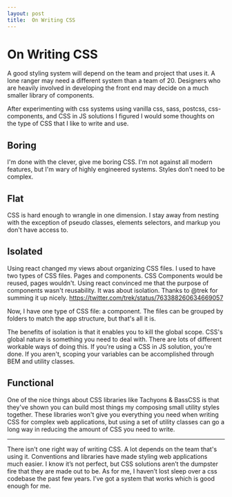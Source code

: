 ```yaml
---
layout: post
title:  On Writing CSS
---
```


# On Writing CSS
A good styling system will depend on the team and project that uses it. A lone ranger may need a different system than a team of 20. Designers who are heavily involved in developing the front end may decide on a much smaller library of components.

After experimenting with css systems using vanilla css, sass, postcss, css-components, and CSS in JS solutions I figured I would some thoughts on the type of CSS that I like to write and use.

## Boring
I'm done with the clever, give me boring CSS.
I'm not against all modern features, but I'm wary of highly engineered systems. Styles don’t need to be complex.

## Flat
CSS is hard enough to wrangle in one dimension. I stay away from nesting with the exception of pseudo classes, elements selectors, and markup you don't have access to.

## Isolated
Using react changed my views about organizing CSS files.
I used to have two types of CSS files. Pages and components. CSS Components would be reused, pages wouldn't. Using react convinced me that the purpose of components wasn't reusability. It was about isolation.
Thanks to @trek for summing it up nicely.
https://twitter.com/trek/status/763388260634669057

Now, I have one type of CSS file: a component. The files can be grouped by folders to match the app structure, but that's all it is.

The benefits of isolation is that it enables you to kill the global scope. CSS's global nature is something you need to deal with. There are lots of different workable ways of doing this. If you're using a CSS in JS solution, you're done. If you aren't, scoping your variables can be accomplished through BEM and utility classes.

## Functional
One of the nice things about CSS libraries like Tachyons & BassCSS is that they've shown you can build most things my composing small utility styles together. These libraries won't give you everything you need when writing CSS for complex web applications, but using a set of utility classes can go a long way in reducing the amount of CSS you need to write.

<hr>

There isn't one right way of writing CSS. A lot depends on the team that's using it. Conventions and libraries have made styling web applications much easier. I know it’s not perfect, but CSS solutions aren’t the dumpster fire that they are made out to be. As for me, I haven’t lost sleep over a css codebase the past few years. I’ve got a system that works which is good enough for me.
